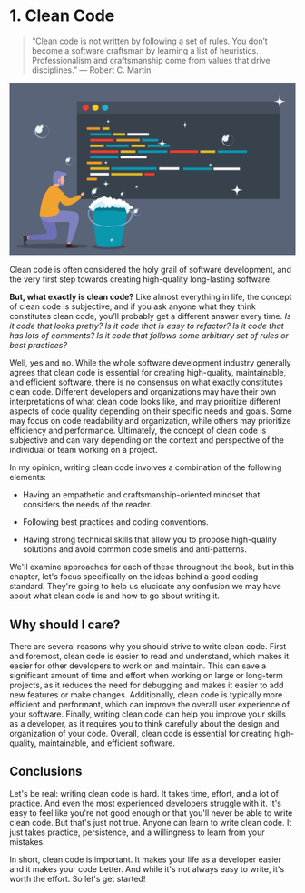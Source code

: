 # 1. Clean Code

> “Clean code is not written by following a set of rules. You don’t become a software craftsman by learning a list of heuristics. Professionalism and craftsmanship come from values that drive disciplines.” — Robert C. Martin

![clean code](https://raw.githubusercontent.com/hcorta/software-design-essentials/master/public/images/clean-code.png)

Clean code is often considered the holy grail of software development, and the
very first step towards creating high-quality long-lasting software.

**But, what exactly is clean code?** Like almost everything in life, the concept
of clean code is subjective, and if you ask anyone what they think
constitutes clean code, you’ll probably get a different answer every time. _Is
it code that looks pretty? Is it code that is easy to refactor? Is it code that
has lots of comments? Is it code that follows some arbitrary set of rules or
best practices?_

Well, yes and no. While the whole software development industry generally agrees
that clean code is essential for creating high-quality, maintainable, and
efficient software, there is no consensus on what exactly constitutes clean
code. Different developers and organizations may have their own interpretations
of what clean code looks like, and may prioritize different aspects of code
quality depending on their specific needs and goals. Some may focus on code
readability and organization, while others may prioritize efficiency and
performance. Ultimately, the concept of clean code is subjective and can vary
depending on the context and perspective of the individual or team working on a
project.

In my opinion, writing clean code involves a combination of the following
elements:

- Having an empathetic and craftsmanship-oriented mindset that considers the
  needs of the reader.

- Following best practices and coding conventions.

- Having strong technical skills that allow you to propose high-quality
  solutions and avoid common code smells and anti-patterns.

We'll examine approaches for each of these throughout the book, but in this
chapter, let's focus specifically on the ideas behind a good coding standard.
They're going to help us elucidate any confusion we may have about what clean
code is and how to go about writing it.

## Why should I care?

There are several reasons why you should strive to write clean code. First and
foremost, clean code is easier to read and understand, which makes it easier for
other developers to work on and maintain. This can save a significant amount of
time and effort when working on large or long-term projects, as it reduces the
need for debugging and makes it easier to add new features or make changes.
Additionally, clean code is typically more efficient and performant, which can
improve the overall user experience of your software. Finally, writing clean
code can help you improve your skills as a developer, as it requires you to
think carefully about the design and organization of your code. Overall, clean
code is essential for creating high-quality, maintainable, and efficient
software.

## Conclusions

Let's be real: writing clean code is hard. It takes time, effort, and a lot of
practice. And even the most experienced developers struggle with it. It's easy
to feel like you're not good enough or that you'll never be able to write clean
code. But that's just not true. Anyone can learn to write clean code. It just
takes practice, persistence, and a willingness to learn from your mistakes.

In short, clean code is important. It makes your life as a developer easier and
it makes your code better. And while it's not always easy to write, it's worth
the effort. So let's get started!
